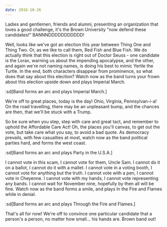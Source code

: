 ```yaml
---
date: 2016-10-26
---
```


Ladies and gentlemen, friends and alumni, presenting an organization that loves a good challenge, it's the Brown University "now defend these candidates!" BANNNDDDDDDDDDDD!

Well, looks like we've got an election this year between Thing One and Thing Two. Or, as we like to call them, Red Fish and Blue Fish. We do actually think that this election is right out of Doctor Seuss - one candidate is the Lorax, warning us about the impending apocalypse, and the other, and again we're not naming names, is doing his best to mimic Yertle the Turtle. In the end, both characters disappear from prominence, so what does that say about this election? Watch now as the band turns your frown about this election upside down and plays Imperial March.

:sd[Band forms an arc and plays Imperial March.]

We're off to great places, today is the day! Ohio, Virginia, Pennsylvan-i-a! On the road travelling, there may be an unpleasant bump, and the chances are then, that we'll be stuck with a Trump.

So be sure when you step, step with care and great tact, and remember to uphold the Affordable Care Act! Oh, the places you'll canvas, to get out the vote, but take care what you say, to avoid a bad quote. As democracy prevails, with few casualties at most, watch now as the band political parties hard, and forms the west coast.

:sd[Band forms an arc and plays Party in the U.S.A.]

I cannot vote in this scam, I cannot vote for them, Uncle Sam. I cannot do it on a ballot, I cannot do it with a mallet. I cannot vote in a voting booth, I cannot vote for anything but the truth. I cannot vote with a pen, I cannot vote in Cheyenne. I cannot vote with my hands, I cannot vote representing any bands. I cannot wait for November nine, hopefully by then all will be fine. Watch now as the band forms a smile, and plays In the Fire and Flames while in denial.

:sd[Band forms an arc and plays Through the Fire and Flames.]

That's all for now! We're off to convince one particular candidate that a person's a person, no matter how small... his hands are. Brown band out!
